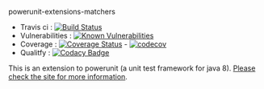 powerunit-extensions-matchers


* Travis ci : [![Build Status](https://travis-ci.org/powerunit/powerunit-extensions-matchers.svg?branch=master)](https://travis-ci.org/powerunit/powerunit-extensions-matchers)
* Vulnerabilities : [![Known Vulnerabilities](https://snyk.io/test/github/powerunit/powerunit-extensions-matchers/badge.svg?targetFile=powerunit-extensions-matchers%2Fpom.xml)](https://snyk.io/test/github/powerunit/powerunit-extensions-matchers?targetFile=powerunit-extensions-matchers%2Fpom.xml)
* Coverage : [![Coverage Status](https://coveralls.io/repos/github/boretti/powerunit-extensions-matchers/badge.svg?branch=master)](https://coveralls.io/github/boretti/powerunit-extensions-matchers?branch=master) - [![codecov](https://codecov.io/gh/powerunit/powerunit-extensions-matchers/branch/master/graph/badge.svg)](https://codecov.io/gh/powerunit/powerunit-extensions-matchers)
* Qualitfy : [![Codacy Badge](https://api.codacy.com/project/badge/Grade/54e6f34a650147e48b1864a420695a1c)](https://www.codacy.com/app/mathieu.boretti/powerunit-extensions-matchers?utm_source=github.com&amp;utm_medium=referral&amp;utm_content=powerunit/powerunit-extensions-matchers&amp;utm_campaign=Badge_Grade)

This is an extension to powerunit (a unit test framework for java 8). [Please check the site for more information](http://powerunit.github.io/powerunit-extensions-matchers/).
